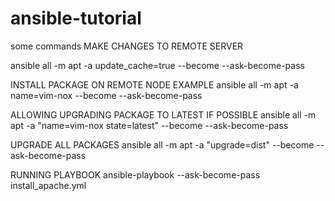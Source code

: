 # ansible-tutorial

some commands
 MAKE CHANGES TO REMOTE SERVER

ansible all -m apt -a update_cache=true --become --ask-become-pass

INSTALL PACKAGE ON REMOTE NODE EXAMPLE
ansible all -m apt -a name=vim-nox --become --ask-become-pass

ALLOWING UPGRADING PACKAGE TO LATEST IF POSSIBLE
ansible all -m apt -a "name=vim-nox state=latest" --become --ask-become-pass

UPGRADE ALL PACKAGES 
ansible all -m apt -a "upgrade=dist" --become --ask-become-pass

RUNNING PLAYBOOK
ansible-playbook --ask-become-pass install_apache.yml
